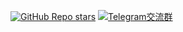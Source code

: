 <a href="https://dnovo.cn/"></a>
<a target="_black" href="https://github.com/dnovo-cn/btl-doc/">![GitHub Repo stars](https://img.shields.io/github/stars/dnovo-cn/btl-doc?color=333333&label=star&logo=github&logoColor=ffffff ":no-zoom")</a>
<a target="_black" href="https://t.me/+seUr3PrBb55kMmU1/">![Telegram交流群](https://img.shields.io/badge/-TG交流群-333333?style=flat&logo=telegram ":no-zoom")</a>
